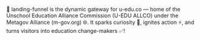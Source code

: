 🚀 landing-funnel is the dynamic gateway for u-edu.co — home of the Unschool Education Alliance Commission (U-EDU ALLCO) under the Metagov Alliance (m-gov.org) 🌐. It sparks curiosity 🤔, ignites action ⚡, and turns visitors into education change-makers ✅!
